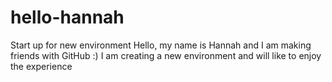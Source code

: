 # hello-hannah
Start up for new environment
Hello, my name is Hannah and I am making friends with GitHub :)
I am creating a new environment and will like to enjoy the experience
